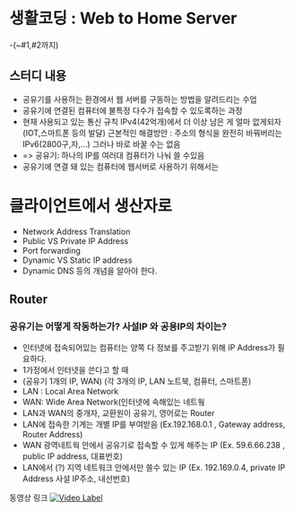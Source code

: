 # 생활코딩 : Web to Home Server
 -(~#1,#2까지)

## 스터디 내용
 - 공유기를 사용하는 환경에서 웹 서버를 구동하는 방법을 알려드리는 수업 
 - 공유기에 연결된 컴퓨터에 불특정 다수가 접속할 수 있도록하는 과정
 - 현재 사용되고 있는 통신 규칙 IPv4(42억개)에서 더 이상 남은 게 얼마 없게되자(IOT,스마트폰 등의 발달)
   근본적인 해결방안 : 주소의 형식을 완전히 바꿔버리는 IPv6(2800구,자,...) 그러나 바로 바꿀 수는 없음 
 - => 공유기: 하나의 IP를 여러대 컴퓨터가 나눠 쓸 수있음
 - 공유기에 연결 돼 있는 컴퓨터에 웹서버로 사용하기 위해서는
 # 클라이언트에서 생산자로
   * Network Address Translation
   * Public VS Private IP Address
   * Port forwarding
   * Dynamic VS Static IP address
   * Dynamic DNS 등의 개념을 알아야 한다.


## Router
### 공유기는 어떻게 작동하는가? 사설IP 와 공용IP의 차이는?
 - 인터넷에 접속되어있는 컴퓨터는 양쪽 다 정보를 주고받기 위해 IP Address가 필요하다.
 - 1가정에서 인터넷을 쓴다고 할 때
 - (공유기 1개의 IP, WAN) (각 3개의 IP, LAN 노트북, 컴퓨터, 스마트폰)
 - LAN : Local Area Network
 - WAN: Wide Area Network(인터넷에 속해있는 네트웤
 - LAN과 WAN의 중개자, 교환원이 공유기, 영어로는 Router
 - LAN에 접속한 기계는 개별 IP를 부여받음 (Ex.192.168.0.1 , Gateway address, Router Address)
 - WAN 광역네트웍 안에서 공유기로 접속할 수 있게 해주는 IP (Ex. 59.6.66.238 , public IP address, 대표번호)
 - LAN에서 (?) 지역 네트워크 안에서만 쓸수 있는 IP (Ex. 192.169.0.4, private IP Address 사설 IP주소, 내선번호)

 동영상 링크
 [![Video Label](http://img.youtube.com/vi/Nlae0UYF6k8/0.jpg)](https://youtu.be/Nlae0UYF6k8)
 
